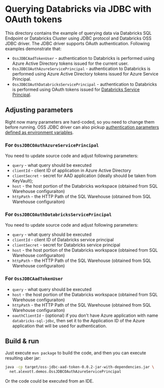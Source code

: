 # Querying Databricks via JDBC with OAuth tokens

This directory contains the example of querying data via Databricks SQL Endpoint or Databricks Cluster using JDBC protocol and Databricks OSS JDBC driver. The JDBC driver supports OAuth authentication. Following examples demonstrate that:

* `OssJDBCAadTokenUser` - authentication to Databricks is performed using Azure Active Directory tokens issued for the current user.
* `OssJDBCOAuthAzureServicePrincipal` - authentication to Databricks is performed using Azure Active Directory tokens issued for Azure Service Principal.
* `OssJDBCOAuthDatabricksServicePrincipal` - authentication to Databricks is performed using OAuth tokens issued for [Databricks Service Principal](https://learn.microsoft.com/en-us/azure/databricks/admin/users-groups/service-principals).

## Adjusting parameters

Right now many parameters are hard-coded, so you need to change them before running.  OSS JDBC driver can also pickup [authentication parameters defined as environment variables](https://learn.microsoft.com/en-us/azure/databricks/dev-tools/auth/).

### For `OssJDBCOAuthAzureServicePrincipal`

You need to update source code and adjust following parameters:

* `query` - what query should be executed
* `clientId` - client ID of application in Azure Active Directory
* `clientSecret` - secret for AAD application (ideally should be taken from KeyVault);
* `host` - the host portion of the Databricks workspace (obtained from SQL Warehouse configuraiton)
* `httpPath` - the HTTP Path of the SQL Warehouse (obtained from SQL Warehouse configuraiton)

### For `OssJDBCOAuthDatabricksServicePrincipal`

You need to update source code and adjust following parameters:

* `query` - what query should be executed
* `clientId` - client ID of Databricks service principal
* `clientSecret` - secret for Databricks service principal
* `host` - the host portion of the Databricks workspace (obtained from SQL Warehouse configuraiton)
* `httpPath` - the HTTP Path of the SQL Warehouse (obtained from SQL Warehouse configuraiton)

### For `OssJDBCAadTokenUser`

* `query` - what query should be executed
* `host` - the host portion of the Databricks workspace (obtained from SQL Warehouse configuraiton)
* `httpPath` - the HTTP Path of the SQL Warehouse (obtained from SQL Warehouse configuraiton)
* `oauthClientId` - (optional) if you don't have Azure application with name `databricks-sql-jdbc`, then set it to the Application ID of the Azure application that will be used for authentication.

## Build & run

Just execute `mvn package` to build the code, and then you can execute resulting uber jar:

```sh
java -cp target/oss-jdbc-aad-token-0.0.2-jar-with-dependencies.jar \
  net.alexott.demos.OssJDBCOAuthAzureServicePrincipal
```

Or the code could be executed from an IDE.
